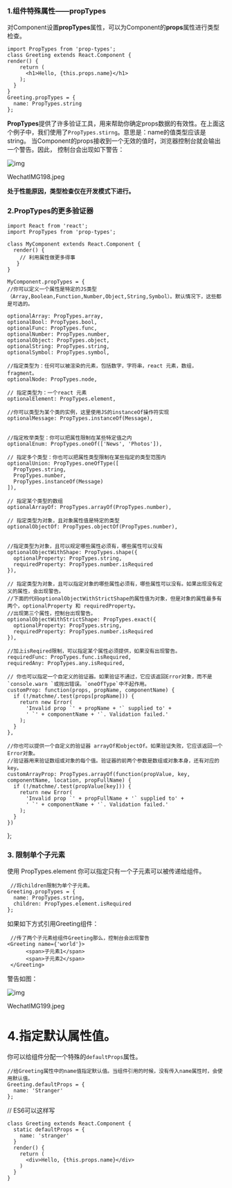 ### 1.组件特殊属性——propTypes

对Component设置**propTypes**属性，可以为Component的**props**属性进行类型检查。

```
import PropTypes from 'prop-types';
class Greeting extends React.Component {
render() {
    return (
      <h1>Hello, {this.props.name}</h1>
    );
  }
}
Greeting.propTypes = {
  name: PropTypes.string
};
```

**PropTypes**提供了许多验证工具，用来帮助你确定props数据的有效性。在上面这个例子中，我们使用了`PropTypes.stirng`。意思是：name的值类型应该是string。 当Component的props接收到一个无效的值时，浏览器控制台就会输出一个警告。因此，<Greeting name={123}/> 控制台会出现如下警告：



![img](https:////upload-images.jianshu.io/upload_images/2989989-078a08084ad8af99.jpeg?imageMogr2/auto-orient/strip%7CimageView2/2/w/1000/format/webp)

WechatIMG198.jpeg

**处于性能原因，类型检查仅在开发模式下进行。**

### 2.**PropTypes**的更多验证器

```
import React from 'react';
import PropTypes from 'prop-types';

class MyComponent extends React.Component {
  render() {
    // 利用属性做更多得事
   }
}

MyComponent.propTypes = {
//你可以定义一个属性是特定的JS类型（Array,Boolean,Function,Number,Object,String,Symbol）。默认情况下，这些都是可选的。

optionalArray: PropTypes.array,
optionalBool: PropTypes.bool,
optionalFunc: PropTypes.func,
optionalNumber: PropTypes.number,
optionalObject: PropTypes.object,
optionalString: PropTypes.string,
optionalSymbol: PropTypes.symbol,

//指定类型为：任何可以被渲染的元素，包括数字，字符串，react 元素，数组，fragment。
optionalNode: PropTypes.node,

// 指定类型为：一个react 元素
optionalElement: PropTypes.element,

//你可以类型为某个类的实例，这里使用JS的instanceOf操作符实现
optionalMessage: PropTypes.instanceOf(Message),


//指定枚举类型：你可以把属性限制在某些特定值之内
optionalEnum: PropTypes.oneOf(['News', 'Photos']),

// 指定多个类型：你也可以把属性类型限制在某些指定的类型范围内
optionalUnion: PropTypes.oneOfType([
  PropTypes.string,
  PropTypes.number,
  PropTypes.instanceOf(Message)
]),

// 指定某个类型的数组
optionalArrayOf: PropTypes.arrayOf(PropTypes.number),

// 指定类型为对象，且对象属性值是特定的类型
optionalObjectOf: PropTypes.objectOf(PropTypes.number),


//指定类型为对象，且可以规定哪些属性必须有，哪些属性可以没有
optionalObjectWithShape: PropTypes.shape({
  optionalProperty: PropTypes.string,
  requiredProperty: PropTypes.number.isRequired
}),

// 指定类型为对象，且可以指定对象的哪些属性必须有，哪些属性可以没有。如果出现没有定义的属性，会出现警告。
//下面的代码optionalObjectWithStrictShape的属性值为对象，但是对象的属性最多有两个，optionalProperty 和 requiredProperty。
//出现第三个属性，控制台出现警告。
optionalObjectWithStrictShape: PropTypes.exact({
  optionalProperty: PropTypes.string,
  requiredProperty: PropTypes.number.isRequired
}),

//加上isReqired限制，可以指定某个属性必须提供，如果没有出现警告。
requiredFunc: PropTypes.func.isRequired,
requiredAny: PropTypes.any.isRequired,

// 你也可以指定一个自定义的验证器。如果验证不通过，它应该返回Error对象，而不是`console.warn `或抛出错误。`oneOfType`中不起作用。
customProp: function(props, propName, componentName) {
  if (!/matchme/.test(props[propName])) {
    return new Error(
      'Invalid prop `' + propName + '` supplied to' +
      ' `' + componentName + '`. Validation failed.'
    );
  }
},

//你也可以提供一个自定义的验证器 arrayOf和objectOf。如果验证失败，它应该返回一个Error对象。
//验证器用来验证数组或对象的每个值。验证器的前两个参数是数组或对象本身，还有对应的key。
customArrayProp: PropTypes.arrayOf(function(propValue, key,     componentName, location, propFullName) {
  if (!/matchme/.test(propValue[key])) {
    return new Error(
      'Invalid prop `' + propFullName + '` supplied to' +
      ' `' + componentName + '`. Validation failed.'
    );
  }
})
```

};

### 3. 限制单个子元素

使用 PropTypes.element 你可以指定只有一个子元素可以被传递给组件。

```
 //将children限制为单个子元素。
Greeting.propTypes = {
  name: PropTypes.string,
  children: PropTypes.element.isRequired
};
```

如果如下方式引用Greeting组件：

```
 //传了两个子元素给组件Greeting那么，控制台会出现警告
<Greeting name={'world'}>
      <span>子元素1</span>
      <span>子元素2</span>
 </Greeting>
```

警告如图：



![img](https:////upload-images.jianshu.io/upload_images/2989989-c73b5ace6763e375.jpeg?imageMogr2/auto-orient/strip%7CimageView2/2/w/1000/format/webp)

WechatIMG199.jpeg

# 4.指定默认属性值。

你可以给组件分配一个特殊的`defaultProps`属性。

```
//给Greeting属性中的name值指定默认值。当组件引用的时候，没有传入name属性时，会使用默认值。
Greeting.defaultProps = {
  name: 'Stranger'
};
```

// ES6可以这样写

```
class Greeting extends React.Component {
  static defaultProps = {
    name: 'stranger'
  }
  render() {
    return (
      <div>Hello, {this.props.name}</div>
    )
  }
}
```


